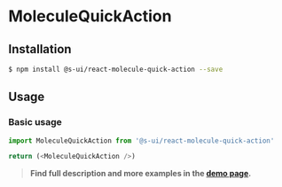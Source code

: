 # MoleculeQuickAction

## Installation

```sh
$ npm install @s-ui/react-molecule-quick-action --save
```

## Usage

### Basic usage
```js
import MoleculeQuickAction from '@s-ui/react-molecule-quick-action'

return (<MoleculeQuickAction />)
```


> **Find full description and more examples in the [demo page](#).**